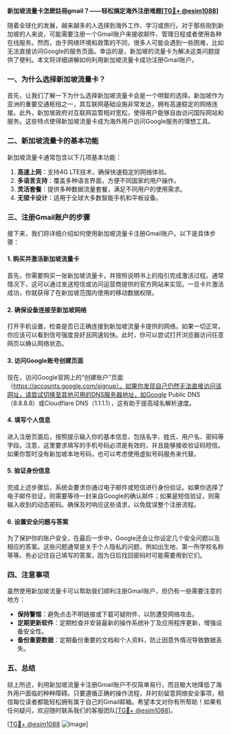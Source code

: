 **新加坡流量卡怎麽註冊gmail？——轻松搞定海外注册难题[[TG💪+ @esim1088](https://t.me/s/esim1088)]**

随着全球化的发展，越来越多的人选择到海外工作、学习或旅行。对于那些刚到新加坡的人来说，可能需要注册一个Gmail账户来接收邮件、管理日程或者使用各种在线服务。然而，由于网络环境和政策的不同，很多人可能会遇到一些困难，比如无法直接访问Google的服务页面。幸运的是，新加坡的流量卡为解决这类问题提供了便利。本文将详细讲解如何利用新加坡流量卡成功注册Gmail账户。

### 一、为什么选择新加坡流量卡？

首先，让我们了解一下为什么选择新加坡流量卡会是一个明智的选择。新加坡作为亚洲的重要交通枢纽之一，其互联网基础设施非常发达，拥有高速稳定的网络连接。此外，新加坡政府对互联网监管相对宽松，使得用户能够自由访问国际网站和服务。这些特点使得新加坡流量卡成为海外用户访问Google服务的理想工具。

### 二、新加坡流量卡的基本功能

新加坡流量卡通常包含以下几项基本功能：

1. **高速上网**：支持4G LTE技术，确保快速稳定的网络体验。
2. **多语言支持**：覆盖多种语言界面，方便不同国家的用户操作。
3. **灵活套餐**：提供多种数据流量套餐，满足不同用户的使用需求。
4. **无锁卡设计**：适用于全球大多数智能手机和平板设备。

### 三、注册Gmail账户的步骤

接下来，我们将详细介绍如何使用新加坡流量卡注册Gmail账户。以下是具体步骤：

#### 1. 购买并激活新加坡流量卡

首先，你需要购买一张新加坡流量卡，并按照说明书上的指引完成激活过程。通常情况下，这可以通过发送短信或访问运营商提供的官方网站来实现。一旦卡片激活成功，你就获得了在新加坡范围内使用的移动数据权限。

#### 2. 确保设备连接至新加坡网络

打开手机设置，检查是否已正确连接到新加坡流量卡提供的网络。如果一切正常，你应该可以看到信号强度良好且网速较快。此时，你可以尝试打开浏览器访问任意网页以确认网络状态。

#### 3. 访问Google账号创建页面

现在，访问Google官网上的“创建账户”页面（https://accounts.google.com/signup）。如果你发现自己仍然无法直接访问该网址，请尝试切换至其他可用的DNS服务器地址，如Google Public DNS（8.8.8.8）或Cloudflare DNS（1.1.1.1），这有助于提高域名解析速度。

#### 4. 填写个人信息

进入注册页面后，按照提示输入你的基本信息，包括名字、姓氏、用户名、密码等字段。注意，这里要求填写的手机号码必须是有效的，并且能够接收验证码短信。如果你暂时没有新加坡本地号码，也可以考虑使用虚拟号码服务来代替。

#### 5. 验证身份信息

完成上述步骤后，系统会要求你通过电子邮件或短信进行身份验证。如果你选择了电子邮件验证，则需要等待一封来自Google的确认邮件；如果是短信验证，则需输入收到的动态密码。确保及时响应这些请求，以免耽误整个注册流程。

#### 6. 设置安全问题与答案

为了保护你的账户安全，在最后一步中，Google还会让你设定几个安全问题以及相应的答案。这些问题通常是关于个人隐私的问题，例如出生地、第一所学校名称等等。务必记住自己填写的答案，因为日后找回密码时可能需要用到它们。

### 四、注意事项

虽然使用新加坡流量卡可以帮助我们顺利注册Gmail账户，但仍有一些需要注意的地方：

- **保持警惕**：避免点击不明链接或下载可疑附件，以防遭受网络攻击。
- **定期更新软件**：定期检查并安装最新的操作系统补丁及应用程序更新，增强设备安全性。
- **备份重要数据**：定期备份重要的文档和个人资料，防止因意外情况导致数据丢失。

### 五、总结

综上所述，利用新加坡流量卡注册Gmail账户不仅简单易行，而且极大地降低了海外用户面临的种种障碍。只要遵循正确的操作流程，并时刻留意网络安全事项，相信每位读者都能轻松拥有属于自己的Gmail邮箱。希望本文对你有所帮助！如果有任何疑问，欢迎随时联系我们的客服团队[[TG💪+ @esim1088](https://t.me/s/esim1088)]。

[[TG💪+ @esim1088](https://t.me/s/esim1088) ![Image](https://i.postimg.cc/4NQfJmqS/Snipaste-2025-05-13-00-14-12.png)]